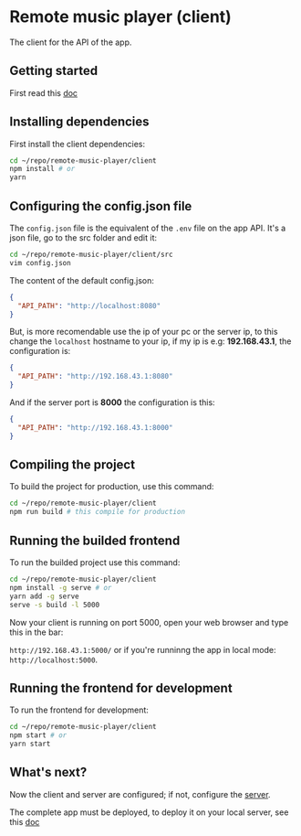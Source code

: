 # Remote music player (client)

The client for the API of the app.

## Getting started

First read this [doc](../README.md)

## Installing dependencies

First install the client dependencies:

```sh
cd ~/repo/remote-music-player/client
npm install # or
yarn
```

## Configuring the config.json file

The `config.json` file is the equivalent of the `.env` file
on the app API. It's a json file, go to the src folder and edit it:

```sh
cd ~/repo/remote-music-player/client/src
vim config.json
```

The content of the default config.json:

```json
{
  "API_PATH": "http://localhost:8080"
}
```

But, is more recomendable use the ip of your pc or the server ip,
to this change the `localhost` hostname to your ip, if my ip is
e.g: **192.168.43.1**, the configuration is:

```json
{
  "API_PATH": "http://192.168.43.1:8080"
}
```

And if the server port is **8000** the configuration is this:

```json
{
  "API_PATH": "http://192.168.43.1:8000"
}
```

## Compiling the project

To build the project for production, use this command:

```sh
cd ~/repo/remote-music-player/client
npm run build # this compile for production
```

## Running the builded frontend

To run the builded project use this command:

```sh
cd ~/repo/remote-music-player/client
npm install -g serve # or
yarn add -g serve
serve -s build -l 5000
```

Now your client is running on port 5000, open your web browser and
type this in the bar:

`http://192.168.43.1:5000/` or if you're runninng the app in local
mode: `http://localhost:5000`.

## Running the frontend for development

To run the frontend for development:

```sh
cd ~/repo/remote-music-player/client
npm start # or
yarn start
```

## What's next?

Now the client and server are configured; if not, configure
the [server](../server/README.md).

The complete app must be deployed, to deploy it on your local
server, see this [doc](../DEPLOYMENT.md)
